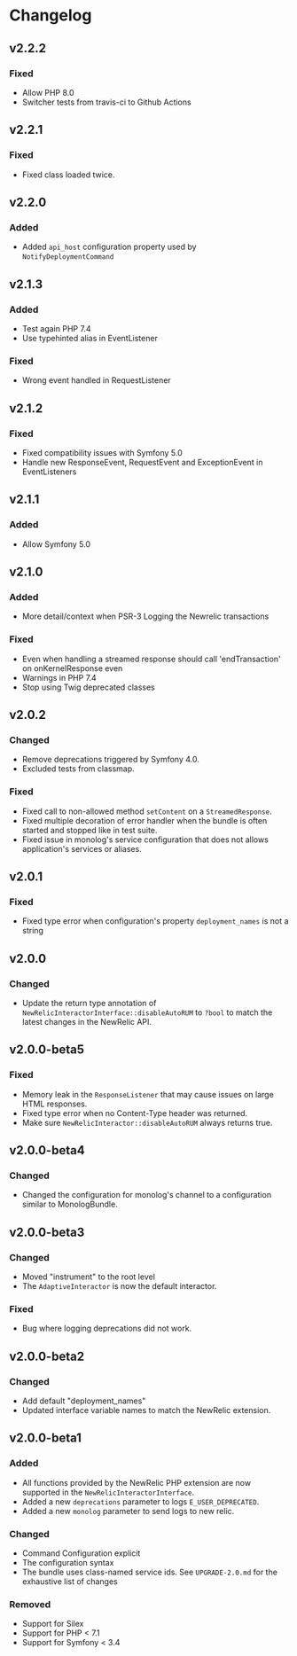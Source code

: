 # Changelog

## v2.2.2

### Fixed

- Allow PHP 8.0
- Switcher tests from travis-ci to Github Actions

## v2.2.1

### Fixed

- Fixed class loaded twice.

## v2.2.0

### Added

- Added `api_host` configuration property used by `NotifyDeploymentCommand`

## v2.1.3

### Added

- Test again PHP 7.4
- Use typehinted alias in EventListener

### Fixed

- Wrong event handled in RequestListener

## v2.1.2

### Fixed

- Fixed compatibility issues with Symfony 5.0
- Handle new ResponseEvent, RequestEvent and ExceptionEvent in EventListeners

## v2.1.1

### Added

- Allow Symfony 5.0

## v2.1.0

### Added

- More detail/context when PSR-3 Logging the Newrelic transactions

### Fixed

- Even when handling a streamed response should call 'endTransaction' on onKernelResponse even
- Warnings in PHP 7.4
- Stop using Twig deprecated classes

## v2.0.2

### Changed

- Remove deprecations triggered by Symfony 4.0.
- Excluded tests from classmap.

### Fixed

- Fixed call to non-allowed method `setContent` on a `StreamedResponse`.
- Fixed multiple decoration of error handler when the bundle is often started and stopped like in test suite.
- Fixed issue in monolog's service configuration that does not allows application's services or aliases.

## v2.0.1

### Fixed

- Fixed type error when configuration's property `deployment_names` is not a string

## v2.0.0

### Changed

- Update the return type annotation of `NewRelicInteractorInterface::disableAutoRUM` to `?bool`
  to match the latest changes in the NewRelic API.

## v2.0.0-beta5

### Fixed

- Memory leak in the `ResponseListener` that may cause issues on large HTML responses.
- Fixed type error when no Content-Type header was returned.
- Make sure `NewRelicInteractor::disableAutoRUM` always returns true.

## v2.0.0-beta4

### Changed

- Changed the configuration for monolog's channel to a configuration similar to MonologBundle.

## v2.0.0-beta3

### Changed

- Moved "instrument" to the root level
- The `AdaptiveInteractor` is now the default interactor.

### Fixed

- Bug where logging deprecations did not work.

## v2.0.0-beta2

### Changed

- Add default "deployment_names"
- Updated interface variable names to match the NewRelic extension.


## v2.0.0-beta1

### Added

- All functions provided by the NewRelic PHP extension are now supported in the `NewRelicInteractorInterface`.
- Added a new `deprecations` parameter to logs `E_USER_DEPRECATED`.
- Added a new `monolog` parameter to send logs to new relic.

### Changed

- Command Configuration explicit
- The configuration syntax
- The bundle uses class-named service ids. See `UPGRADE-2.0.md` for the exhaustive list of changes

### Removed

- Support for Silex
- Support for PHP < 7.1
- Support for Symfony < 3.4
